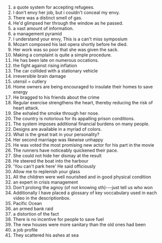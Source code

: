 
1. a quote system for accepting refugees.
2. I don't envy her job, but i couldn't conceal my envy.
3. There was a distinct smell of gas.
4. He'd glimpsed her through the window as he passed.
5. a vast amount of information.
6. a management pyramid
7. I understand your envy, This is a can't miss symposium
8. Mozart composed his last opera shortly before he died.
9. Her work was so poor that she was given the sack.
10. Making a complaint is quite a simple procedure.
11. He has been late on numerous occations.
12. the fight against rising inflation
13. The car collided with a stationary vehicle
14. irreversible brain damage
15. utensil = cutlery
16. Home owners are being encouraged to insulate their homes to save energy
17. He bragged to his friends about the crime
18. Regular exercise strengthens the heart, thereby reducing the risk of heart attack.
19. She exhaled the smoke through her nose.
20. The country is notorious for its appalling prison conditions.
21. The system imposes additional financial burdens on many people.
22. Designs are available in a myriad of colors.
23. What is the great trait in your personality?
24. Her second marriage was likewise unhappy
25. He was voted the most promising new actor for his part in the movie
26. The runners have noticeably quickened their pace.
27. She could not hide her dismay at the result
28. He steered the boat into the harbour
29. 'You can't park here' He said officiously
30. Allow me to replenish your glass
31. All the children were well nourished and in good physical condition 
32. an expert in crisis management
33. Don't prolong the agnoy (of not knowing sth)---just tell us who won
34. Additionally I have placed a glossary of key voccabulary used in each video in the descriptionbox.
35. Pacific Ocean
36. an armed bank raid
37. a distortion of the fact
38. There is no incentive for people to save fuel
39. The new houses were more sanitary than the old ones had been
40. a job profile 
41. They scattered his ashes at sea